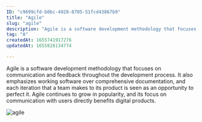 ```yaml
---
ID: "c9699cfd-b0bc-4928-8705-51fcd43867b9"
title: "Agile"
slug: "agile"
description: "Agile is a software development methodology that focuses on communication and feedback throughout the development process. It also emphasizes working software over comprehensive documentation, and each iteration that a team makes to its product is seen as an opportunity to perfect it. Agile continues to grow in popularity, and its focus on communication with users directly benefits digital products. "
tag: "A"
createdAt: 1655741917276
updatedAt: 1655828134774

---
```

Agile is a software development methodology that focuses on communication and feedback throughout the development process. It also emphasizes working software over comprehensive documentation, and each iteration that a team makes to its product is seen as an opportunity to perfect it. Agile continues to grow in popularity, and its focus on communication with users directly benefits digital products. 

![agile](https://giphy.com/embed/Q61LJj43H48z1FIK4X)